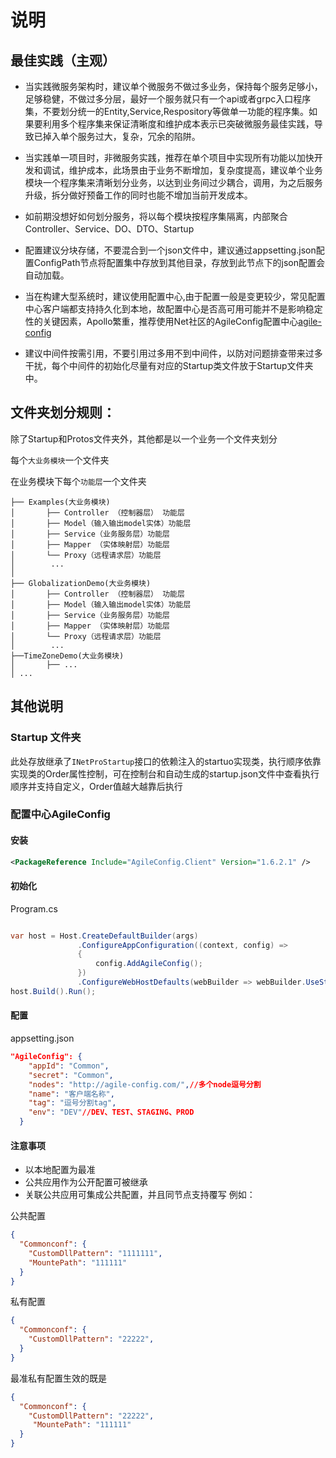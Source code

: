 # 说明

## 最佳实践（主观）

- 当实践微服务架构时，建议单个微服务不做过多业务，保持每个服务足够小，足够稳健，不做过多分层，最好一个服务就只有一个api或者grpc入口程序集，不要划分统一的Entity,Service,Respository等做单一功能的程序集。如果要利用多个程序集来保证清晰度和维护成本表示已突破微服务最佳实践，导致已掉入单个服务过大，复杂，冗余的陷阱。

- 当实践单一项目时，非微服务实践，推荐在单个项目中实现所有功能以加快开发和调试，维护成本，此场景由于业务不断增加，复杂度提高，建议单个业务模块一个程序集来清晰划分业务，以达到业务间过少耦合，调用，为之后服务升级，拆分做好预备工作的同时也能不增加当前开发成本。

- 如前期没想好如何划分服务，将以每个模块按程序集隔离，内部聚合Controller、Service、DO、DTO、Startup

- 配置建议分块存储，不要混合到一个json文件中，建议通过appsetting.json配置ConfigPath节点将配置集中存放到其他目录，存放到此节点下的json配置会自动加载。

- 当在构建大型系统时，建议使用配置中心,由于配置一般是变更较少，常见配置中心客户端都支持持久化到本地，故配置中心是否高可用可能并不是影响稳定性的关键因素，Apollo繁重，推荐使用Net社区的AgileConfig配置中心[agile-config](https://github.com/dotnetcore/AgileConfig)

- 建议中间件按需引用，不要引用过多用不到中间件，以防对问题排查带来过多干扰，每个中间件的初始化尽量有对应的Startup类文件放于Startup文件夹中。

## 文件夹划分规则：

除了Startup和Protos文件夹外，其他都是以一个业务一个文件夹划分

每个`大业务模块`一个文件夹

在业务模块下每个`功能层`一个文件夹

```
├── Examples(大业务模块)
│       ├── Controller （控制器层） 功能层
│       ├── Model（输入输出model实体）功能层
│       ├── Service（业务服务层）功能层
│       ├── Mapper （实体映射层）功能层
│       └── Proxy（远程请求层）功能层
│        ...
│
├── GlobalizationDemo(大业务模块)
│       ├── Controller （控制器层） 功能层
│       ├── Model（输入输出model实体）功能层
│       ├── Service（业务服务层）功能层
│       ├── Mapper （实体映射层）功能层
│       └── Proxy（远程请求层）功能层
│        ...
├──TimeZoneDemo(大业务模块)
│       ├── ...
│ ...

```

## 其他说明

### Startup 文件夹
此处存放继承了`INetProStartup`接口的依赖注入的startuo实现类，执行顺序依靠实现类的Order属性控制，可在控制台和自动生成的startup.json文件中查看执行顺序并支持自定义，Order值越大越靠后执行

### 配置中心AgileConfig

#### 安装
```xml
<PackageReference Include="AgileConfig.Client" Version="1.6.2.1" />
```

#### 初始化 
Program.cs
```C#

var host = Host.CreateDefaultBuilder(args)
               .ConfigureAppConfiguration((context, config) =>
               {
                   config.AddAgileConfig();
               })
               .ConfigureWebHostDefaults(webBuilder => webBuilder.UseStartup("NetPro.Startup"));
host.Build().Run();
```

#### 配置
appsetting.json
```json
"AgileConfig": {
    "appId": "Common",
    "secret": "Common",
    "nodes": "http://agile-config.com/",//多个node逗号分割
    "name": "客户端名称",
    "tag": "逗号分割tag",
    "env": "DEV"//DEV、TEST、STAGING、PROD
  }
```

#### 注意事项
- 以本地配置为最准
- 公共应用作为公开配置可被继承
- 关联公共应用可集成公共配置，并且同节点支持覆写
例如：

公共配置
```json
{
  "Commonconf": {
    "CustomDllPattern": "1111111",
    "MountePath": "111111"
  }
}
```
私有配置
```json
{
  "Commonconf": {
    "CustomDllPattern": "22222",
  }
}
```

最准私有配置生效的既是
```json
{
  "Commonconf": {
    "CustomDllPattern": "22222",
     "MountePath": "111111"
  }
}
```


